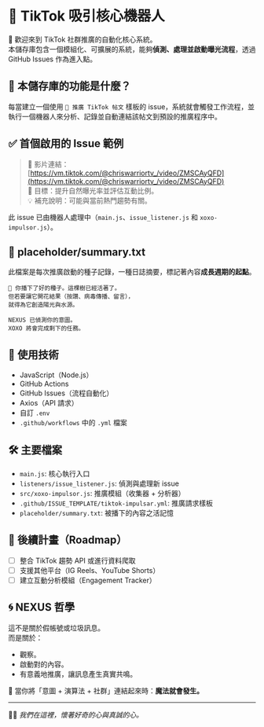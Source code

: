 # 🧲 TikTok 吸引核心機器人

🚀 歡迎來到 TikTok 社群推廣的自動化核心系統。  
本儲存庫包含一個模組化、可擴展的系統，能夠**偵測、處理並啟動曝光流程**，透過 GitHub Issues 作為進入點。

## 📌 本儲存庫的功能是什麼？

每當建立一個使用 `🎯 推廣 TikTok 帖文` 樣板的 issue，系統就會觸發工作流程，並執行一個機器人來分析、記錄並自動連結該帖文到預設的推廣程序中。

## ✅ 首個啟用的 Issue 範例

> 📎 影片連結：[https://vm.tiktok.com/@chriswarriortv_/video/ZMSCAyQFD](https://vm.tiktok.com/@chriswarriortv_/video/ZMSCAyQFD)  
> 🎯 目標：提升自然曝光率並評估互動比例。  
> 💡 補充說明：可能與當前熱門趨勢有關。  

此 issue 已由機器人處理中（`main.js`、`issue_listener.js` 和 `xoxo-impulsor.js`）。

## 📁 placeholder/summary.txt

此檔案是每次推廣啟動的種子記錄，一種日誌摘要，標記著內容**成長週期的起點**。

```
🌱 你播下了好的種子。這棵樹已經活著了。
但若要讓它開花結果（按讚、病毒傳播、留言），
就得為它創造陽光與水源。

NEXUS 已偵測你的意圖。
XOXO 將會完成剩下的任務。
```

## 🧠 使用技術

- JavaScript（Node.js）
- GitHub Actions
- GitHub Issues（流程自動化）
- Axios（API 請求）
- 自訂 `.env`
- `.github/workflows` 中的 `.yml` 檔案

## 🛠️ 主要檔案

- `main.js`: 核心執行入口  
- `listeners/issue_listener.js`: 偵測與處理新 issue  
- `src/xoxo-impulsor.js`: 推廣模組（收集器 + 分析器）  
- `.github/ISSUE_TEMPLATE/tiktok-impulsar.yml`: 推廣請求樣板  
- `placeholder/summary.txt`: 被播下的內容之活記憶  

## 📡 後續計畫（Roadmap）

- [ ] 整合 TikTok 趨勢 API 或進行資料爬取  
- [ ] 支援其他平台（IG Reels、YouTube Shorts）  
- [ ] 建立互動分析模組（Engagement Tracker）  

## 🌀 NEXUS 哲學

這不是關於假帳號或垃圾訊息。  
而是關於：  
- 觀察。  
- 啟動對的內容。  
- 有意義地推廣，讓訊息產生真實共鳴。  

🧲 當你將「意圖 + 演算法 + 社群」連結起來時：**魔法就會發生。**

---

🧠🐜 *我們在這裡，懷著好奇的心與真誠的心。*